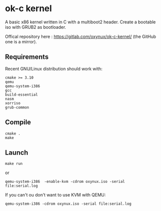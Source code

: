 # ok-c kernel

A basic x86 kernel written in C with a multiboot2 header.
Create a bootable iso with GRUB2 as bootloader.

Offical repository here : https://gitlab.com/oxynux/ok-c-kernel/ (the GitHub one is a mirror).

## Requirements

Recent GNU/Linux distribution should work with:
```
cmake >= 3.10
qemu
qemu-system-i386
gcc
build-essential
nasm
xorriso
grub-common
```

## Compile

```
cmake .
make
```

## Launch

```
make run
```
or
```
qemu-system-i386  -enable-kvm -cdrom oxynux.iso -serial file:serial.log
```

If you can't ou don't want to use KVM with QEMU:

```
qemu-system-i386 -cdrom oxynux.iso -serial file:serial.log
```
